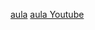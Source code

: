 [aula](https://rocketseat.com.br/week-6/aulas#day-09)
[aula Youtube](https://www.youtube.com/watch?&v=IoONU2WLfrA)

